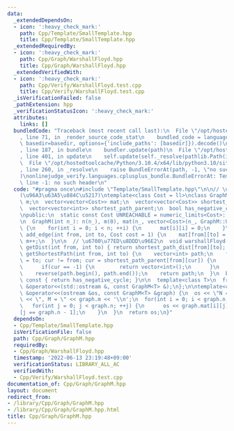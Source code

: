 ```yaml
---
data:
  _extendedDependsOn:
  - icon: ':heavy_check_mark:'
    path: Cpp/Template/SmallTemplate.hpp
    title: Cpp/Template/SmallTemplate.hpp
  _extendedRequiredBy:
  - icon: ':heavy_check_mark:'
    path: Cpp/Graph/WarshallFloyd.hpp
    title: Cpp/Graph/WarshallFloyd.hpp
  _extendedVerifiedWith:
  - icon: ':heavy_check_mark:'
    path: Cpp/Verify/WarshallFloyd.test.cpp
    title: Cpp/Verify/WarshallFloyd.test.cpp
  _isVerificationFailed: false
  _pathExtension: hpp
  _verificationStatusIcon: ':heavy_check_mark:'
  attributes:
    links: []
  bundledCode: "Traceback (most recent call last):\n  File \"/opt/hostedtoolcache/Python/3.10.4/x64/lib/python3.10/site-packages/onlinejudge_verify/documentation/build.py\"\
    , line 71, in _render_source_code_stat\n    bundled_code = language.bundle(stat.path,\
    \ basedir=basedir, options={'include_paths': [basedir]}).decode()\n  File \"/opt/hostedtoolcache/Python/3.10.4/x64/lib/python3.10/site-packages/onlinejudge_verify/languages/cplusplus.py\"\
    , line 187, in bundle\n    bundler.update(path)\n  File \"/opt/hostedtoolcache/Python/3.10.4/x64/lib/python3.10/site-packages/onlinejudge_verify/languages/cplusplus_bundle.py\"\
    , line 401, in update\n    self.update(self._resolve(pathlib.Path(included), included_from=path))\n\
    \  File \"/opt/hostedtoolcache/Python/3.10.4/x64/lib/python3.10/site-packages/onlinejudge_verify/languages/cplusplus_bundle.py\"\
    , line 260, in _resolve\n    raise BundleErrorAt(path, -1, \"no such header\"\
    )\nonlinejudge_verify.languages.cplusplus_bundle.BundleErrorAt: Template/SmallTemplate.hpp:\
    \ line -1: no such header\n"
  code: "#pragma once\n#include \"Template/SmallTemplate.hpp\"\n\n// \u30B0\u30E9\u30D5\
    (\u96A3\u63A5\u884C\u5217)\ntemplate<class Cost = ll>\nclass GraphM {\n  int n,\
    \ m;\n  vector<vector<Cost>> mat;\n  vector<vector<Cost>> shortest_path_dist;\n\
    \  vector<vector<int>> shortest_path_parent;\n  bool has_negative_cycle = false;\n\
    \npublic:\n  static const Cost UNREACHABLE = numeric_limits<Cost>::max() >> 2;\n\
    \n  GraphM(int n_): n(n_), m(0), mat(n_, vector<Cost>(n_, GraphM::UNREACHABLE))\
    \ {\n    for(int i = 0; i < n; ++i) {\n      mat[i][i] = 0;\n    }\n  }\n\n  void\
    \ add_edge(int from, int to, Cost cost = 1) {\n    mat[from][to] = cost;\n   \
    \ m++;\n  }\n\n  // \u6700\u77ED\u8DDD\u96E2\n  void warshallFloyd();\n  Cost\
    \ getDist(int from, int to) { return shortest_path_dist[from][to]; }\n  vector<int>\
    \ getShortestPath(int from, int to) {\n    vector<int> path;\n    for(int cur\
    \ = to; cur != from; cur = shortest_path_parent[from][cur]) {\n      path.emplace_back(cur);\n\
    \      if(cur == -1) {\n        return vector<int>();\n      }\n    }\n    path.emplace_back(from);\n\
    \    reverse(path.begin(), path.end());\n    return path;\n  }\n  bool hasNegativeCycle()\
    \ const { return has_negative_cycle; }\n\n  template<class T>\n  friend std::ostream\
    \ &operator<<(std::ostream &, const GraphM<T> &);\n};\n\ntemplate<class T>\nostream\
    \ &operator<<(ostream &os, const GraphM<T> &graph) {\n  os << \"N = \" << graph.n\
    \ << \", M = \" << graph.m << '\\n';\n  for(int i = 0; i < graph.n; ++i) {\n \
    \   for(int j = 0; j < graph.n; ++j) {\n      os << graph.mat[i][j] << \" \\n\"\
    [j == graph.n - 1];\n    }\n  }\n  return os;\n}"
  dependsOn:
  - Cpp/Template/SmallTemplate.hpp
  isVerificationFile: false
  path: Cpp/Graph/GraphM.hpp
  requiredBy:
  - Cpp/Graph/WarshallFloyd.hpp
  timestamp: '2022-06-13 23:19:48+09:00'
  verificationStatus: LIBRARY_ALL_AC
  verifiedWith:
  - Cpp/Verify/WarshallFloyd.test.cpp
documentation_of: Cpp/Graph/GraphM.hpp
layout: document
redirect_from:
- /library/Cpp/Graph/GraphM.hpp
- /library/Cpp/Graph/GraphM.hpp.html
title: Cpp/Graph/GraphM.hpp
---
```

